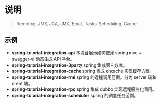 # 说明

> Remoting, JMS, JCA, JMX, Email, Tasks, Scheduling, Cache.

## 示例

- **spring-tutorial-integration-api** 本项目展示如何使用 spring mvc + swagger-ui 动态生成 API 平台。
- **spring-tutorial-integration-3party** spring  集成第三方库。
- **spring-tutorial-integration-cache** spring  集成 ehcache 实现缓存方案。
- **spring-tutorial-integration-rmi** spring 的远程调用范例。分为 server 端和 client 端。
- **spring-tutorial-integration-rpc** spring 集成 dubbo 实现远程服务化调用。
- **spring-tutorial-integration-scheduler** spring 的调度任务范例。
